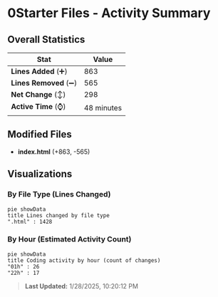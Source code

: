 # 0Starter Files - Activity Summary 

## Overall Statistics

| Stat                   | Value                                                             |
| ---------------------- | ----------------------------------------------------------------- |
| **Lines Added** (➕)   | 863                                          |
| **Lines Removed** (➖) | 565                                        |
| **Net Change** (↕)    | 298                |
| **Active Time** (⌚)   | 48 minutes |


## Modified Files
- **index.html** (+863, -565)

## Visualizations

### By File Type (Lines Changed)

```mermaid
pie showData
title Lines changed by file type
".html" : 1428
```

### By Hour (Estimated Activity Count)

```mermaid
pie showData
title Coding activity by hour (count of changes)
"01h" : 26
"22h" : 17
```


> **Last Updated:** 1/28/2025, 10:20:12 PM